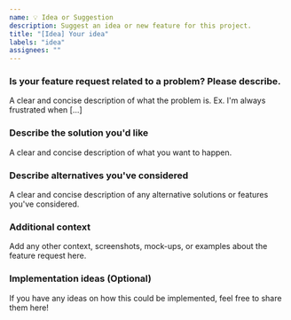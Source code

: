 ```yaml
---
name: 💡 Idea or Suggestion
description: Suggest an idea or new feature for this project.
title: "[Idea] Your idea"
labels: "idea"
assignees: ""
---
```


### Is your feature request related to a problem? Please describe.
A clear and concise description of what the problem is. Ex. I'm always frustrated when [...]

### Describe the solution you'd like
A clear and concise description of what you want to happen.

### Describe alternatives you've considered
A clear and concise description of any alternative solutions or features you've considered.

### Additional context
Add any other context, screenshots, mock-ups, or examples about the feature request here.

### Implementation ideas (Optional)
If you have any ideas on how this could be implemented, feel free to share them here!
